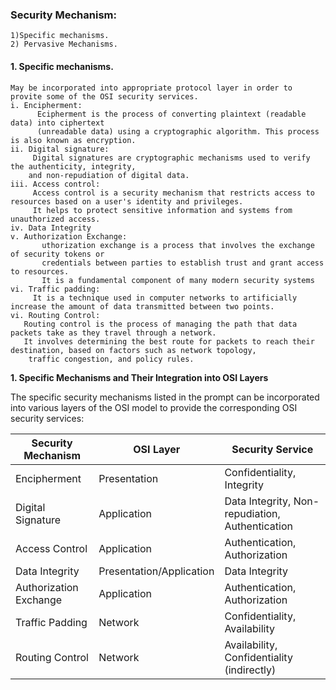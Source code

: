 ### Security Mechanism:
```
1)Specific mechanisms.
2) Pervasive Mechanisms.
```
#### 1. Specific mechanisms.
```
May be incorporated into appropriate protocol layer in order to provite some of the OSI security services.
i. Encipherment:
      Ecipherment is the process of converting plaintext (readable data) into ciphertext
      (unreadable data) using a cryptographic algorithm. This process is also known as encryption.
ii. Digital signature:
     Digital signatures are cryptographic mechanisms used to verify the authenticity, integrity,
    and non-repudiation of digital data.
iii. Access control:
     Access control is a security mechanism that restricts access to resources based on a user's identity and privileges.
     It helps to protect sensitive information and systems from unauthorized access.
iv. Data Integrity
v. Authorization Exchange:
       uthorization exchange is a process that involves the exchange of security tokens or
       credentials between parties to establish trust and grant access to resources.
       It is a fundamental component of many modern security systems
vi. Traffic padding:
     It is a technique used in computer networks to artificially increase the amount of data transmitted between two points.
vi. Routing Control:
   Routing control is the process of managing the path that data packets take as they travel through a network.
   It involves determining the best route for packets to reach their destination, based on factors such as network topology,
    traffic congestion, and policy rules.
```

**1. Specific Mechanisms and Their Integration into OSI Layers**

The specific security mechanisms listed in the prompt can be incorporated into various layers of the OSI model to provide the corresponding OSI security services:

| Security Mechanism | OSI Layer | Security Service |
|---|---|---|
| Encipherment | Presentation | Confidentiality, Integrity |
| Digital Signature | Application | Data Integrity, Non-repudiation, Authentication |
| Access Control | Application | Authentication, Authorization |
| Data Integrity | Presentation/Application | Data Integrity |
| Authorization Exchange | Application | Authentication, Authorization |
| Traffic Padding | Network | Confidentiality, Availability |
| Routing Control | Network | Availability, Confidentiality (indirectly) |

    


